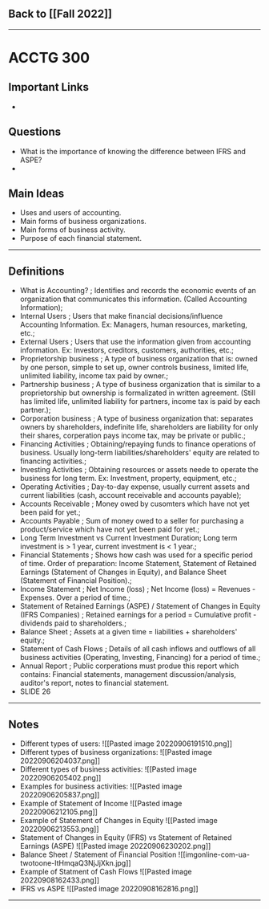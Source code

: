 ## Back to [[Fall 2022]]
---
# ACCTG 300
## Important Links
- 
## Questions
- What is the importance of knowing the difference between IFRS and ASPE?
- 
## Main Ideas
- Uses and users of accounting.
- Main forms of business organizations.
- Main forms of business activity.
- Purpose of each financial statement.
___
## Definitions

- What is Accounting? ; Identifies and records the economic events of an organization that communicates this information. (Called Accounting Information);
- Internal Users ; Users that make financial decisions/influence Accounting Information. Ex: Managers, human resources, marketing, etc.;
- External Users ; Users that use the information given from accounting information. Ex: Investors, creditors, customers, authorities, etc.;
- Proprietorship business ; A type of business organization that is: owned by one person, simple to set up, owner controls business, limited life, unlimited liability, income tax paid by owner.;
- Partnership business ; A type of business organization that is similar to a proprietorship but ownership is formalizated in written agreement. (Still has limited life, unlimited liability for partners, income tax is paid by each partner.);
- Corporation business ; A type of business organization that: separates owners by shareholders, indefinite life, shareholders are liability for only their shares, corperation pays income tax, may be private or public.;
- Financing Activities ; Obtaining/repaying funds to finance operations of business. Usually long-term liabilities/shareholders' equity are related to financing activities.;
- Investing Activities ; Obtaining resources or assets neede to operate the business for long term. Ex: Investment, property, equipment, etc.;
- Operating Activities ; Day-to-day expense, usually current assets and current liabilities (cash, account receivable and accounts payable);
- Accounts Receivable ; Money owed by cusomters which have not yet been paid for yet.;
- Accounts Payable ; Sum of money owed to a seller for purchasing a product/service which have not yet been paid for yet.;
- Long Term Investment vs Current Investment Duration; Long term investment is > 1 year, current investment is < 1 year.;
- Financial Statements ; Shows how cash was used for a specific period of time. Order of preparation: Income Statement, Statement of Retained Earnings (Statement of Changes in Equity), and Balance Sheet (Statement of Financial Position).;
- Income Statement ; Net Income (loss) ; Net Income (loss) = Revenues - Expenses. Over a period of time.;
- Statement of Retained Earnings (ASPE) / Statement of Changes in Equity (IFRS Companies) ; Retained earnings for a period = Cumulative profit - dividends paid to shareholders.;
- Balance Sheet ; Assets at a given time = liabilities + shareholders' equity.;
- Statement of Cash Flows ; Details of all cash inflows and outflows of all business activities (Operating, Investing, Financing) for a period of time.;
- Annual Report ; Public corperations must produe this report which contains: Financial statements, management discussion/analysis, auditor's report, notes to financial statement.
- SLIDE 26
___
## Notes
- Different types of users:
![[Pasted image 20220906191510.png]]
- Different types of business organizations:
![[Pasted image 20220906204037.png]]
- Different types of business activities:
![[Pasted image 20220906205402.png]]
- Examples for business activities:
![[Pasted image 20220906205837.png]]
- Example of Statement of Income
![[Pasted image 20220906212105.png]]
- Example of Statement of Changes in Equity
![[Pasted image 20220906213553.png]]
- Statement of Changes in Equity (IFRS) vs Statement of Retained Earnings (ASPE)
![[Pasted image 20220906230202.png]]
- Balance Sheet / Statement of Financial Position
![[imgonline-com-ua-twotoone-ItHmqaQ3NjJjXkn.jpg]]
- Example of Statment of Cash Flows
![[Pasted image 20220908162433.png]]
- IFRS vs ASPE
![[Pasted image 20220908162816.png]]
___
